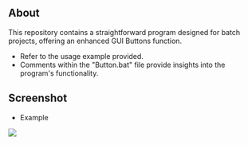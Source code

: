 ## About
This repository contains a straightforward program designed for batch projects, offering an enhanced GUI Buttons function.

- Refer to the usage example provided.
- Comments within the "Button.bat" file provide insights into the program's functionality.

## Screenshot
- Example

![](https://raw.githubusercontent.com/Psi505/Folder-Locker/main/Screenshot.png)